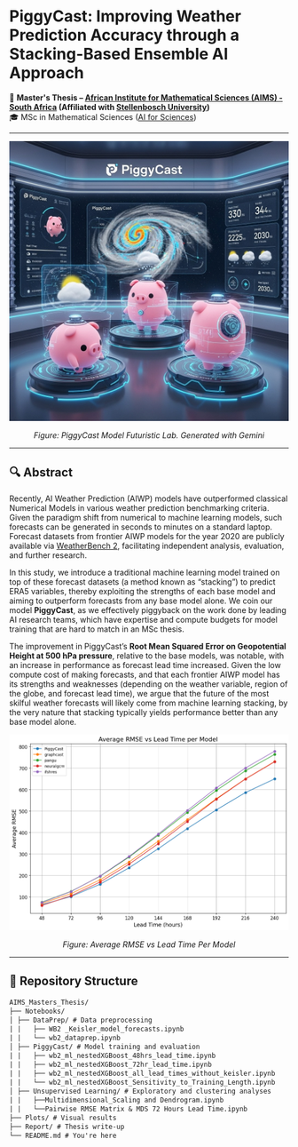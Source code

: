 # PiggyCast: Improving Weather Prediction Accuracy through a Stacking-Based Ensemble AI Approach

📍 **Master's Thesis – [African Institute for Mathematical Sciences (AIMS) - South Africa](https://aims.ac.za/) (Affiliated with [Stellenbosch University](https://www.sun.ac.za/english))**  
🎓 MSc in Mathematical Sciences ([AI for Sciences](https://ai.aims.ac.za/))

---
<div align="center">
  <img src="Plots/Photo/PiggyCast Lab.jpg" alt="PiggyCast Model Futuristic Lab. Generated with Gemini" width="600"/>
  <p><em>Figure: PiggyCast Model Futuristic Lab. Generated with Gemini</em></p>
</div>


---



## 🔍 Abstract

Recently, AI Weather Prediction (AIWP) models have outperformed classical Numerical Models in various weather prediction benchmarking criteria. Given the paradigm shift from numerical to machine learning models, such forecasts can be generated in seconds to minutes on a standard laptop. Forecast datasets from frontier AIWP models for the year 2020 are publicly available  via [WeatherBench 2](https://sites.research.google/gr/weatherbench/), facilitating independent analysis, evaluation, and further research.

In this study, we introduce a traditional machine learning model trained on top of these forecast datasets (a method known as “stacking”) to predict ERA5 variables, thereby exploiting the strengths of each base model and aiming to outperform forecasts from any base model alone. We coin our model **PiggyCast**, as we effectively piggyback on the work done by leading AI research teams, which have expertise and compute budgets for model training that are hard to match in an MSc thesis.

The improvement in PiggyCast’s **Root Mean Squared Error on Geopotential Height at 500 hPa pressure**, relative to the base models, was notable, with an increase in performance as forecast lead time increased. Given the low compute cost of making forecasts, and that each frontier AIWP model has its strengths and weaknesses (depending on the weather variable, region of the globe, and forecast lead time), we argue that the future of the most skilful weather forecasts will likely come from machine learning stacking, by the very nature that stacking typically yields performance better than any base model alone.

<div align="center">
  <img src="Plots/Average_RMSE_vs_Lead_Time_per_Model.png" alt="Average_RMSE_vs_Lead_Time_per_Model" width="600"/>
  <p><em>Figure: Average RMSE vs Lead Time Per Model</em></p>
</div>

---

## 📁 Repository Structure

```
AIMS_Masters_Thesis/
├── Notebooks/
│ ├── DataPrep/ # Data preprocessing
| |   ├── WB2 _Keisler_model_forecasts.ipynb
| |   └── wb2_dataprep.ipynb
│ ├── PiggyCast/ # Model training and evaluation
| |   ├── wb2_ml_nestedXGBoost_48hrs_lead_time.ipynb
| |   ├── wb2_ml_nestedXGBoost_72hr_lead_time.ipynb
| |   ├── wb2_ml_nestedXGBoost_all_lead_times_without_keisler.ipynb
| |   └── wb2_ml_nestedXGBoost_Sensitivity_to_Training_Length.ipynb
│ ├── Unsupervised Learning/ # Exploratory and clustering analyses
| |   ├──Multidimensional_Scaling and Dendrogram.ipynb
| |   └──Pairwise RMSE Matrix & MDS 72 Hours Lead Time.ipynb
├── Plots/ # Visual results
├── Report/ # Thesis write-up
└── README.md # You're here
```
